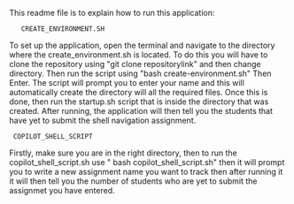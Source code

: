 This readme file is to explain how to run this application:

       CREATE_ENVIRONMENT.SH
To set up the application, open the terminal and navigate to the directory where the create_environment.sh is located. 	To do this
you will have to clone the repository using "git clone repositorylink" and then change directory. Then run the script using "bash
create-environment.sh" Then Enter.
The script will prompt you to enter your name and this will automatically create the directory will all the required files. Once 
this is done, then run the startup.sh script that is inside the directory that was created. After running, the application will 
then tell you the students that have yet to submit the shell navigation assignment.

     COPILOT_SHELL_SCRIPT
Firstly, make sure you are in the right directory, then to run the copilot_shell_script.sh use " bash copilot_shell_script.sh"
then it will prompt you to write a new assignment name you want to track then after running it it will then tell you the number of
 students who are yet to  submit the assignmet you have entered.
